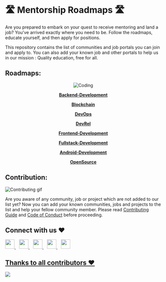 # 🛣 Mentorship Roadmaps 🛣

Are you prepared to embark on your quest to receive mentoring and land a job? You've arrived exactly where you need to be. Follow the roadmaps, educate yourself, and then apply for positions.

This repository contains the list of communities and job portals you can join and apply to. You can also add your known job and other portals to help us in our mission : Quality education, free for all.

## Roadmaps:
<p align="center"><img align="center" alt="Coding" src="https://media.giphy.com/media/xUySTOigOUHucl3rfW/giphy.gif"></p>
<p  align="center"><a href="https://github.com/commclassroom/roadmaps/tree/main/Backend-Development#readme"><B>Backend-Development</B></a></p>
<p  align="center"><a href=""><b>Blockchain</b></a></p>
<p  align="center"><a href=""><b>DevOps</b></a></p>
<p  align="center"><a href="https://github.com/commclassroom/roadmaps/tree/main/DevRel#readme"><b>DevRel</b></a></p>
<p  align="center"><a href="https://github.com/commclassroom/roadmaps/tree/main/Frontend-Development#readme"><b>Frontend-Development</b></a></p>
<p  align="center"><a href="https://github.com/commclassroom/roadmaps/tree/main/Fullstack-Development#readme"><b>Fullstack-Development</b></a></p>
<p  align="center"><a href=""><b>Android-Development</b></a></p>
<p align="center"><a href="https://github.com/commclassroom/roadmaps/tree/main/Open-Source#readme"><b>OpenSource</b></a></p>

## Contribution:
![Contributing gif](https://media.giphy.com/media/JykvbWfXtAHSM/giphy.gif)

Are you aware of any community, job or project which are not added to our list yet? Now you can add your known communities, jobs and projects to the list and help your fellow community member. Please read [Contributing Guide](./CONTRIBUTING.md) and [Code of Conduct](./CODE_OF_CONDUCT.md) before proceeding.

## Connect with us ❤️
  <a href="https://discord.io/commclassroom">
    <img width="30px" src="https://www.vectorlogo.zone/logos/discordapp/discordapp-tile.svg" />
  </a>&ensp;
    <a href="https://t.me/commclassroom">
    <img width="30px" src="https://www.vectorlogo.zone/logos/telegram/telegram-icon.svg" />
  </a> 
  </a>&ensp;
  <a href="https://twitter.com/commclassroom/">
    <img width="30px" src="https://www.vectorlogo.zone/logos/twitter/twitter-official.svg" />
  </a>&ensp;
  <a href="https://www.linkedin.com/company/commclassroom/">
    <img width="30px" src="https://www.vectorlogo.zone/logos/linkedin/linkedin-icon.svg" />
  </a>&ensp;
  <a href="https://www.instagram.com/commclassroom/">
    <img width="30px" src="https://www.vectorlogo.zone/logos/instagram/instagram-icon.svg" />

 ## Thanks to all contributors ❤
 <a href = "https://github.com/commclassroom/roadmaps/graphs/contributors">
   <img src = "https://contrib.rocks/image?repo=commclassroom/roadmaps"/>
 </a>
